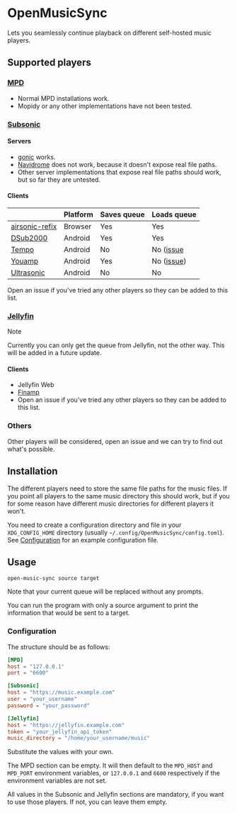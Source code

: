 # OpenMusicSync

Lets you seamlessly continue playback on different self-hosted music players.

## Supported players

### [MPD](https://www.musicpd.org/)

- Normal MPD installations work.
- Mopidy or any other implementations have not been tested.

### [Subsonic](https://www.subsonic.org/)

#### Servers

- [gonic](https://github.com/sentriz/gonic) works.
- [Navidrome](https://www.navidrome.org/) does not work, because it doesn't
expose real file paths.
- Other server implementations that expose real file paths should work, but so
far they are untested.

#### Clients

|                                                              | Platform | Saves queue | Loads queue                                                        |
|--------------------------------------------------------------|----------|-------------|--------------------------------------------------------------------|
| [airsonic-refix](https://github.com/tamland/airsonic-refix)  | Browser  | Yes         | Yes                                                                |
| [DSub2000](https://github.com/paroj/DSub2000)                | Android  | Yes         | Yes                                                                |
| [Tempo](https://github.com/CappielloAntonio/tempo)           | Android  | No          | No ([issue](https://github.com/CappielloAntonio/tempo/issues/336)  |
| [Youamp](https://github.com/siper/Youamp)                    | Android  | Yes         | No ([issue](https://github.com/siper/Youamp/issues/316))           |
| [Ultrasonic](https://gitlab.com/ultrasonic/ultrasonic)       | Android  | No          | No                                                                 |

 Open an issue if you've tried any other players so they can be added to this 
 list.

### [Jellyfin](https://jellyfin.org/)

> [!NOTE]  
> Currently you can only get the queue from Jellyfin, not the other way. This
> will be added in a future update.

#### Clients

- Jellyfin Web
- [Finamp](https://github.com/jmshrv/finamp)
- Open an issue if you've tried any other players so they can be added to this
  list.

### Others

Other players will be considered, open an issue and we can try to find out
what's possible.

## Installation

The different players need to store the same file paths for the music files.
If you point all players to the same music directory this should work, but if
you for some reason have different music directories for different players it
won't.

You need to create a configuration directory and file in your `XDG_CONFIG_HOME`
directory (usually `~/.config/OpenMusicSync/config.toml`). See
[Configuration](#-configuration) for an example configuration file.

## Usage

`open-music-sync source target`

Note that your current queue will be replaced without any prompts.

You can run the program with only a source argument to print the information
that would be sent to a target.

### Configuration

The structure should be as follows:
```toml
[MPD]
host = "127.0.0.1"
port = "6600"

[Subsonic]
host = "https://music.example.com"
user = "your_username"
password = "your_password"

[Jellyfin]
host = "https://jellyfin.example.com"
token = "your_jellyfin_api_token"
music_directory = "/home/your_username/music"
```

Substitute the values with your own.

The MPD section can be empty. It will then default to the `MPD_HOST` and
`MPD_PORT` environment variables, or `127.0.0.1` and `6600` respectively if the
environment variables are not set.

All values in the Subsonic and Jellyfin sections are mandatory, if you want to
use those players. If not, you can leave them empty.
